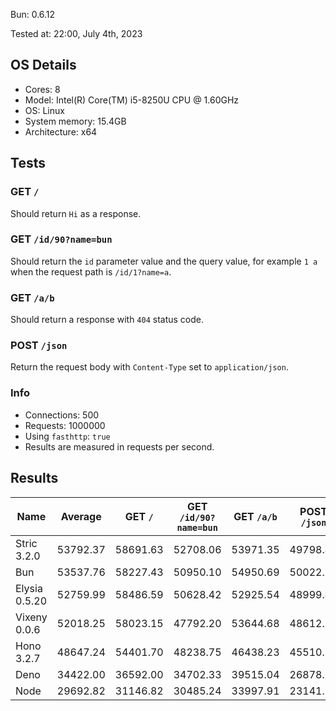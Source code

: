 Bun: 0.6.12

Tested at: 22:00, July 4th, 2023

## OS Details
- Cores: 8
- Model: Intel(R) Core(TM) i5-8250U CPU @ 1.60GHz
- OS: Linux
- System memory: 15.4GB
- Architecture: x64
## Tests
### GET `/`
Should return `Hi` as a response.
### GET `/id/90?name=bun`
Should return the `id` parameter value and the query value, for example `1 a` when the request path is `/id/1?name=a`.
### GET `/a/b`
Should return a response with `404` status code.
### POST `/json`
Return the request body with `Content-Type` set to `application/json`.
### Info
- Connections: 500
- Requests: 1000000
- Using `fasthttp`: `true`
- Results are measured in requests per second.

## Results
| Name | Average | GET `/` | GET `/id/90?name=bun` | GET `/a/b` | POST `/json` |
| --- | --- | --- | --- | --- | --- | 
| Stric 3.2.0 | 53792.37 | 58691.63 | 52708.06 | 53971.35 | 49798.42 |
| Bun | 53537.76 | 58227.43 | 50950.10 | 54950.69 | 50022.81 |
| Elysia 0.5.20 | 52759.99 | 58486.59 | 50628.42 | 52925.54 | 48999.42 |
| Vixeny 0.0.6 | 52018.25 | 58023.15 | 47792.20 | 53644.68 | 48612.98 |
| Hono 3.2.7 | 48647.24 | 54401.70 | 48238.75 | 46438.23 | 45510.29 |
| Deno | 34422.00 | 36592.00 | 34702.33 | 39515.04 | 26878.62 |
| Node | 29692.82 | 31146.82 | 30485.24 | 33997.91 | 23141.31 |
